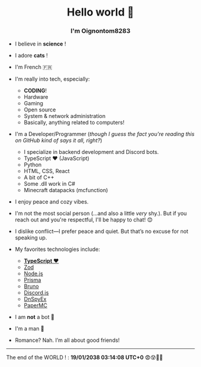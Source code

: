 
<p align="center">
    <h1 align="center">Hello world 👋</h1>
    <h3 align="center">I'm Oignontom8283</h3>
</p>

* I believe in **science** !

* I adore **cats** !

* I'm French 🇫🇷

* I'm really into tech, especially:

  * **CODING**!
  * Hardware
  * Gaming
  * Open source
  * System & network administration
  * Basically, anything related to computers!

* I'm a Developer/Programmer (*though I guess the fact you're reading this on GitHub kind of says it all, right?*)

  * I specialize in backend development and Discord bots.
  * TypeScript ❤️ (JavaScript)
  * Python
  * HTML, CSS, React
  * A bit of C++
  * Some .dll work in C#
  * Minecraft datapacks (mcfunction)

* I enjoy peace and cozy vibes.

* I'm not the most social person (…and also a little *very* shy.). But if you reach out and you're respectful, I'll be happy to chat! 😊

* I dislike conflict—I prefer peace and quiet. But that’s no excuse for not speaking up.

* My favorites technologies include:
  * **[TypeScript ❤️](https://www.typescriptlang.org/)**
  * [Zod](https://github.com/colinhacks/zod)
  * [Node.js](https://nodejs.org/)
  * [Prisma](https://www.prisma.io/)
  * [Bruno](https://www.usebruno.com/)
  * [Discord.js](https://discord.js.org/)
  * [DnSpyEx](https://github.com/dnSpyEx/dnSpy)
  * [PaperMC](https://papermc.io/)
  <!-- * [tRPC](https://trpc.io/) -->

* I am **not** a bot 🤖

* I'm a man 🧐

* Romance? Nah. I’m all about good friends!

---

The end of the WORLD ! : **19/01/2038 03:14:08 UTC+0** 😨😰🥵🫥

<!--
**Oignontom8283/oignontom8283** is a ✨ _special_ ✨ repository because its `README.md` (this file) appears on your GitHub profile.

Here are some ideas to get you started:

- 🔭 I’m currently working on ...
- 🌱 I’m currently learning ...
- 👯 I’m looking to collaborate on ...
- 🤔 I’m looking for help with ...
- 💬 Ask me about ...
- 📫 How to reach me: ...
- 😄 Pronouns: ...
- ⚡ Fun fact: ...
-->
